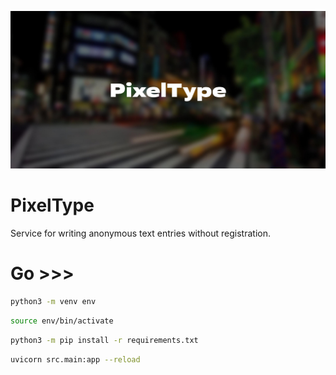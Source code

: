 ![](readme_src/preview.jpeg)

# PixelType

Service for writing anonymous text entries without registration.

# Go >>>

```bash
python3 -m venv env
```

```bash
source env/bin/activate
```

```bash
python3 -m pip install -r requirements.txt
```

```bash
uvicorn src.main:app --reload
```
